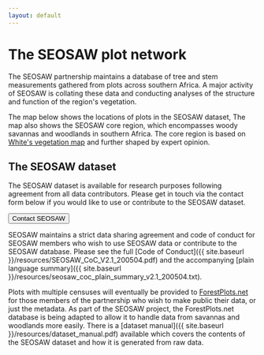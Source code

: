 ```yaml
---
layout: default
---
```


<link rel="stylesheet" href="{{ site.baseurl }}/css/MarkerCluster.css" />
<link rel="stylesheet" href="{{ site.baseurl }}/css/MarkerCluster.Default.css" />

# The SEOSAW plot network

The SEOSAW partnership maintains a database of tree and stem measurements gathered from plots across southern Africa. A major activity of SEOSAW is collating these data and conducting analyses of the structure and function of the region's vegetation.

The map below shows the locations of plots in the SEOSAW dataset, The map also shows the SEOSAW core region, which encompasses woody savannas and woodlands in southern Africa. The core region is based on [White's vegetation map](https://www.cabdirect.org/cabdirect/abstract/19840692540) and further shaped by expert opinion. 

## The SEOSAW dataset 

The SEOSAW dataset is available for research purposes following agreement from all data contributors. Please get in touch via the contact form below if you would like to use or contribute to the SEOSAW dataset. 

<div class="landing-btn-wrapper">
<form action="{{ site.baseurl }}/contact.html">
  <button class="landing-btn" type="submit">Contact SEOSAW</button>
</form>
</div>


SEOSAW maintains a strict data sharing agreement and code of conduct for SEOSAW members who wish to use SEOSAW data or contribute to the SEOSAW database. Please see the full [Code of Conduct]({{ site.baseurl }}/resources/SEOSAW_CoC_V2.1_200504.pdf) and the accompanying [plain language summary]({{ site.baseurl }}/resources/seosaw_coc_plain_summary_v2.1_200504.txt).

Plots with multiple censuses will eventually be provided to [ForestPlots.net](https://www.forestplots.net/) for those members of the partnership who wish to make public their data, or just the metadata. As part of the SEOSAW project, the ForestPlots.net database is being adapted to allow it to handle data from savannas and woodlands more easily.  There is a [dataset manual]({{ site.baseurl }}/resources/dataset_manual.pdf) available which covers the contents of the SEOSAW dataset and how it is generated from raw data.

<div id="leaf-map"></div>

<script src="{{ site.baseurl }}/scripts/plots.js"></script>
<script src="{{ site.baseurl }}/scripts/region.js"></script>
<script src="https://unpkg.com/leaflet@1.2.0/dist/leaflet.js"
	integrity="sha512-lInM/apFSqyy1o6s89K4iQUKg6ppXEgsVxT35HbzUupEVRh2Eu9Wdl4tHj7dZO0s1uvplcYGmt3498TtHq+log=="
	crossorigin=""></script>
<script src="{{ site.baseurl }}/scripts/leaf-map.js"></script>
<script src="{{ site.baseurl }}/scripts/leaflet.markercluster-src.js"></script>


